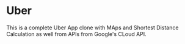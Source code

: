 # Uber
This is a complete Uber App clone with MAps and Shortest Distance Calculation as well from APIs from Google's CLoud API. 

